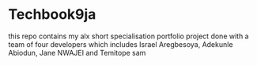 # Techbook9ja
this repo contains my alx short specialisation portfolio project done with a team of four developers which includes Israel Aregbesoya, Adekunle Abiodun, Jane NWAJEI and Temitope sam

